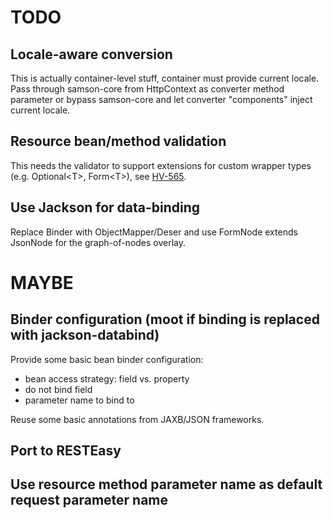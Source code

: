 
# TODO

## Locale-aware conversion

This is actually container-level stuff, container must provide current locale.
Pass through samson-core from HttpContext as converter method parameter or
bypass samson-core and let converter "components" inject current locale.

## Resource bean/method validation

This needs the validator to support extensions for custom wrapper types (e.g. Optional&lt;T&gt;, Form&lt;T&gt;),
see [HV-565](https://hibernate.onjira.com/browse/HV-565).

## Use Jackson for data-binding

Replace Binder with ObjectMapper/Deser and use FormNode extends JsonNode for the graph-of-nodes overlay.

# MAYBE

## Binder configuration (moot if binding is replaced with jackson-databind)

Provide some basic bean binder configuration:

* bean access strategy: field vs. property
* do not bind field
* parameter name to bind to

Reuse some basic annotations from JAXB/JSON frameworks.

## Port to RESTEasy

## Use resource method parameter name as default request parameter name
